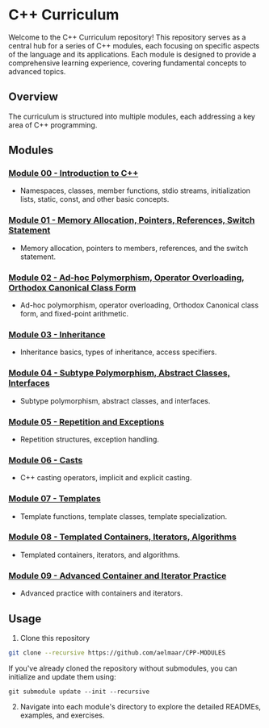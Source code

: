 # C++ Curriculum

Welcome to the C++ Curriculum repository! This repository serves as a central hub for a series of C++ modules, each focusing on specific aspects of the language and its applications. Each module is designed to provide a comprehensive learning experience, covering fundamental concepts to advanced topics.

## Overview

The curriculum is structured into multiple modules, each addressing a key area of C++ programming.

## Modules

### [Module 00 - Introduction to C++](https://github.com/aelmaar/cpp-module-00)
- Namespaces, classes, member functions, stdio streams, initialization lists, static, const, and other basic concepts.

### [Module 01 - Memory Allocation, Pointers, References, Switch Statement](https://github.com/aelmaar/cpp-module-01)
- Memory allocation, pointers to members, references, and the switch statement.

### [Module 02 - Ad-hoc Polymorphism, Operator Overloading, Orthodox Canonical Class Form](https://github.com/aelmaar/cpp-module-02)
- Ad-hoc polymorphism, operator overloading, Orthodox Canonical class form, and fixed-point arithmetic.

### [Module 03 - Inheritance](https://github.com/aelmaar/cpp-module-03)
- Inheritance basics, types of inheritance, access specifiers.

### [Module 04 - Subtype Polymorphism, Abstract Classes, Interfaces](https://github.com/aelmaar/cpp-module-04)
- Subtype polymorphism, abstract classes, and interfaces.

### [Module 05 - Repetition and Exceptions](https://github.com/aelmaar/cpp-module-05)
- Repetition structures, exception handling.

### [Module 06 - Casts](https://github.com/aelmaar/cpp-module-06)
- C++ casting operators, implicit and explicit casting.

### [Module 07 - Templates](https://github.com/aelmaar/cpp-module-07)
- Template functions, template classes, template specialization.

### [Module 08 - Templated Containers, Iterators, Algorithms](https://github.com/aelmaar/cpp-module-08)
- Templated containers, iterators, and algorithms.

### [Module 09 - Advanced Container and Iterator Practice](https://github.com/aelmaar/cpp-module-09)
- Advanced practice with containers and iterators.

## Usage
1. Clone this repository
```bash
git clone --recursive https://github.com/aelmaar/CPP-MODULES
```
If you've already cloned the repository without submodules, you can initialize and update them using:
```
git submodule update --init --recursive
```
2. Navigate into each module's directory to explore the detailed READMEs, examples, and exercises.
